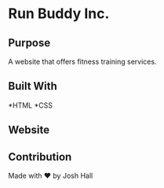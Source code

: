 # Run Buddy Inc.

## Purpose
A website that offers fitness training services.

## Built With
*HTML
*CSS

## Website


## Contribution
Made with ❤️ by Josh Hall
